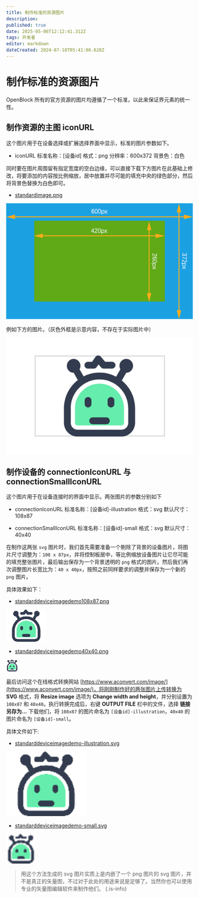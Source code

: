 ```yaml
---
title: 制作标准的资源图片
description: 
published: true
date: 2025-05-06T12:12:41.312Z
tags: 开发者
editor: markdown
dateCreated: 2024-07-18T05:41:06.628Z
---
```


# 制作标准的资源图片

OpenBlock 所有的官方资源的图片均遵循了一个标准，以此来保证界元素的统一性。

## 制作资源的主图 iconURL

这个图片用于在设备选择或扩展选择界面中显示，标准的图片参数如下。

- iconURL
	标准名称：[设备id]
	格式：png
	分辨率：600x372
	背景色：白色

同时要在图片周围留有指定宽度的空白边缘，可以直接下载下方图片在此基础上修改，将要添加的内容按比例缩放，居中放置并尽可能的填充中央的绿色部分，然后将背景色替换为白色即可。

- [standardimage.png](/developer-guide/plugin-development/create-standard-resource-images/standardimage.png)

![standardimage.png](/developer-guide/plugin-development/create-standard-resource-images/standardimage.png)

例如下方的图片。（灰色外框是示意内容，不存在于实际图片中）

![standardimagedemo.png](/developer-guide/plugin-development/create-standard-resource-images/standardimagedemo.png)

## 制作设备的 connectionIconURL 与 connectionSmallIconURL

这个图片用于在设备连接时的界面中显示。两张图片的参数分别如下

- connectionIconURL 
	标准名称：[设备id]-illustration
	格式：svg
  默认尺寸：108x87

- connectionSmallIconURL
	标准名称：[设备id]-small
	格式：svg
  默认尺寸：40x40

在制作这两张 `svg` 图片时，我们首先需要准备一个剔除了背景的设备图片，将图片尺寸调整为：`108 x 87px`，并将控制板居中，等比例缩放设备图片让它尽可能的填充整张图片，最后输出保存为一个背景透明的 `png` 格式的图片。然后我们再次调整图片长宽比为：`40 x 40px`，按照之前同样要求的调整并保存为一个新的 `png` 图片。

具体效果如下：

- [standarddeviceimagedemo108x87.png](/developer-guide/plugin-development/create-standard-resource-images/standarddeviceimagedemo108x87.png)

![standarddeviceimagedemo108x87.png](/developer-guide/plugin-development/create-standard-resource-images/standarddeviceimagedemo108x87.png)

- [standarddeviceimagedemo40x40.png](/developer-guide/plugin-development/create-standard-resource-images/standarddeviceimagedemo40x40.png)

![standarddeviceimagedemo40x40.png](/developer-guide/plugin-development/create-standard-resource-images/standarddeviceimagedemo40x40.png)

最后访问这个在线格式转换网站 [https://www.aconvert.com/image/](https://www.aconvert.com/image/)，将刚刚制作好的两张图片上传转换为 **SVG** 格式，将 **Resize image** 选项为 **Change width and height**，并分别设置为 `108x87` 和 `40x40`。执行转换完成后，右键 **OUTPUT FILE** 栏中的文件，选择 **链接另存为...** 下载他们，将 `108x87` 的图片命名为 `[设备id]-illustration`，`40x40` 的图片命名为 `[设备id]-small`。

具体文件如下:

- [standarddeviceimagedemo-illustration.svg](/developer-guide/plugin-development/create-standard-resource-images/standarddeviceimagedemo-illustration.svg)

![standarddeviceimagedemo-illustration.svg](/developer-guide/plugin-development/create-standard-resource-images/standarddeviceimagedemo-illustration.svg)

- [standarddeviceimagedemo-small.svg](/developer-guide/plugin-development/create-standard-resource-images/standarddeviceimagedemo-small.svg)

![standarddeviceimagedemo-small.svg](/developer-guide/plugin-development/create-standard-resource-images/standarddeviceimagedemo-small.svg)

> 用这个方法生成的 svg 图片实质上是内嵌了一个 png 图片的 svg 图片，并不是真正的矢量图，不过对于此处的用途来说是足够了。当然你也可以使用专业的矢量图编辑软件来制作他们。
{.is-info}





